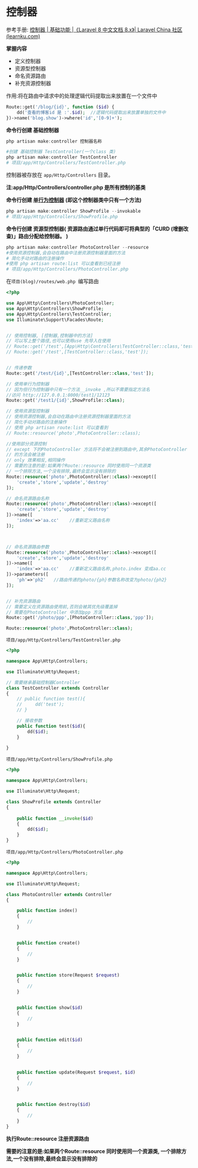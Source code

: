 # 控制器

参考手册: [控制器 | 基础功能 |《Laravel 8 中文文档 8.x》| Laravel China 社区 (learnku.com)](https://learnku.com/docs/laravel/8.x/controllers/9368) 



**掌握内容**

- 定义控制器
- 资源型控制器
- 命名资源路由
- 补充资源控制器



作用:将在路由中请求中的处理逻辑代码提取出来放置在一个文件中

```php
Route::get('/blog/{id}', function ($id) {
    dd('查看的博客id 是 :'.$id);	//逻辑代码提取出来放置单独的文件中
})->name('blog.show')->where('id','[0-9]+');
```



**命令行创建 基础控制器**

```powershell
php artisan make:controller	控制器名称

#创建 基础控制器 TestController(一个class 类)
php artisan make:controller	TestController
# 项目/app/Http/Controllers/TestController.php
```

 控制器被存放在 `app/Http/Controllers` 目录。 

**注:app/Http/Controllers/controller.php  是所有控制的基类** 



**命令行创建 [单行为控制器](https://learnku.com/docs/laravel/8.x/controllers/9368#e3f079) (即这个控制器类中只有一个方法)** 

```powershell
php artisan make:controller ShowProfile --invokable
# 项目/app/Http/Controllers/ShowProfile.php
```



**命令行创建 资源型控制器( 资源路由通过单行代码即可将典型的「CURD (增删改查)」路由分配给控制器。 )**

```powershell
php artisan make:controller PhotoController --resource
#使用资源控制器,会自动在路由中注册资源控制器里面的方法
# 简化手动对路由的注册操作
#使用 php artisan route:list 可以查看到已经注册
# 项目/app/Http/Controllers/PhotoController.php
```





在`项目(blog)/routes/web.php `编写路由

```php
<?php

use App\Http\Controllers\PhotoController;
use App\Http\Controllers\ShowProfile;
use App\Http\Controllers\TestController;
use Illuminate\Support\Facades\Route;


// 使用控制器, [控制器,控制器中的方法]
// 可以写上整个路径,也可以使用use 先导入在使用
// Route::get('/test',[App\Http\Controllers\TestController::class,'test'])
// Route::get('/test',[TestController::class,'test']);


// 传递参数
Route::get('/test/{id}',[TestController::class,'test']);

// 使用单行为控制器
// 因为但行为控制器中只有一个方法__invoke ,所以不需要指定方法名
//访问 http://127.0.0.1:8000/test1/12123
Route::get('/test1/{id}',ShowProfile::class);

// 使用资源型控制器
// 使用资源控制器,会自动在路由中注册资源控制器里面的方法
// 简化手动对路由的注册操作
// 使用 php artisan route:list 可以查看到
// Route::resource('photo',PhotoController::class);

//使用部分资源控制
// except 下的PhotoController 方法将不会被注册到路由中,其余PhotoController
// 的方法会被注册
// only 效果相反,相同操作
// 需要的注意的是:如果两个Route::resource 同时使用同一个资源类
// 一个排除方法,一个没有排除,最终会显示没有排除的
Route::resource('photo',PhotoController::class)->except([
    'create','store','update','destroy'
]);

// 命名资源路由名称
Route::resource('photo',PhotoController::class)->except([
    'create','store','update','destroy'
])->name([
    'index'=>'aa.cc'    //重新定义路由名称
]);



// 命名资源路由参数
Route::resource('photo',PhotoController::class)->except([
    'create','store','update','destroy'
])->name([
    'index'=>'aa.cc'    //重新定义路由名称,photo.index 变成aa.cc
])->parameters([
    'ph'=>'ph2'   //路由传递的photo/{ph}参数名称改变为photo/{ph2}
]);


// 补充资源路由
// 需要定义在资源路由使用前,否则会被其优先级覆盖掉
// 需要在PhotoController 中添加ppp 方法
Route::get('/photo/ppp',[PhotoController::class,'ppp']);

Route::resource('photo',PhotoController::class);
```







`项目/app/Http/Controllers/TestController.php`

```php
<?php

namespace App\Http\Controllers;

use Illuminate\Http\Request;

// 需要继承基础控制器Controller
class TestController extends Controller
{
    // public function test(){
    //     dd('test');
    // }

    // 接收参数
    public function test($id){
        dd($id);
    }

}
```



`项目/app/Http/Controllers/ShowProfile.php`

```php
<?php

namespace App\Http\Controllers;

use Illuminate\Http\Request;

class ShowProfile extends Controller
{
 
    public function __invoke($id)
    {
        dd($id);
    }
}

```



`项目/app/Http/Controllers/PhotoController.php`

```php
<?php

namespace App\Http\Controllers;

use Illuminate\Http\Request;

class PhotoController extends Controller
{

    public function index()
    {
        //
    }


    public function create()
    {
        //
    }


    public function store(Request $request)
    {
        //
    }


    public function show($id)
    {
        //
    }


    public function edit($id)
    {
        //
    }


    public function update(Request $request, $id)
    {
        //
    }


    public function destroy($id)
    {
        //
    }
}

```









**执行Route::resource 注册资源路由**

**需要的注意的是:如果两个Route::resource 同时使用同一个资源类, 一个排除方法,一个没有排除,最终会显示没有排除的**